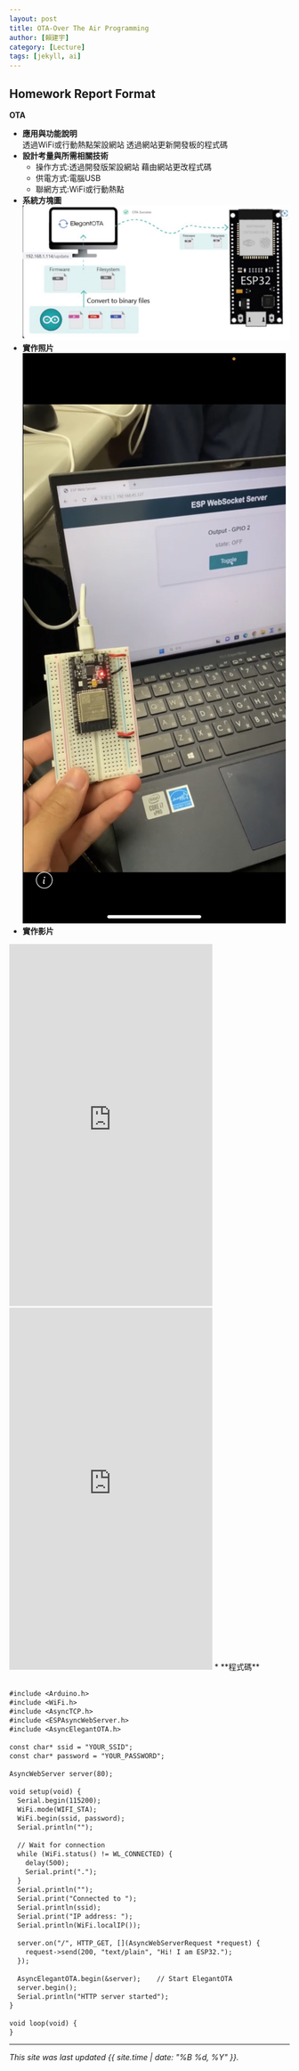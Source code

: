 ```yaml
---
layout: post
title: OTA-Over The Air Programming
author: [賴建宇]
category: [Lecture]
tags: [jekyll, ai]
---
```

## Homework Report Format
**OTA**<br>
* **應用與功能說明**<br>
  透過WiFi或行動熱點架設網站 透過網站更新開發板的程式碼
* **設計考量與所需相關技術**
  - 操作方式:透過開發版架設網站 藉由網站更改程式碼
  - 供電方式:電腦USB
  - 聯網方式:WiFi或行動熱點
* **系統方塊圖**<br>
![](https://github.com/ouo0725/MCU-project/blob/main/images/S__4276229.jpg?raw=true)
* **實作照片**
![](https://github.com/ouo0725/MCU-project/blob/main/images/S__147423302.jpg?raw=true) 
* **實作影片**
<iframe width="365" height="650" src="https://www.youtube.com/embed/q_GdjeTdfTI" title="" frameborder="0" allow="accelerometer; autoplay; clipboard-write; encrypted-media; gyroscope; picture-in-picture; web-share" allowfullscreen></iframe>
<iframe width="365" height="650" src="https://www.youtube.com/embed/DtOgbVQpkXQ" title="" frameborder="0" allow="accelerometer; autoplay; clipboard-write; encrypted-media; gyroscope; picture-in-picture; web-share" allowfullscreen></iframe>
* **程式碼**

```

#include <Arduino.h>
#include <WiFi.h>
#include <AsyncTCP.h>
#include <ESPAsyncWebServer.h>
#include <AsyncElegantOTA.h>

const char* ssid = "YOUR_SSID";
const char* password = "YOUR_PASSWORD";

AsyncWebServer server(80);

void setup(void) {
  Serial.begin(115200);
  WiFi.mode(WIFI_STA);
  WiFi.begin(ssid, password);
  Serial.println("");

  // Wait for connection
  while (WiFi.status() != WL_CONNECTED) {
    delay(500);
    Serial.print(".");
  }
  Serial.println("");
  Serial.print("Connected to ");
  Serial.println(ssid);
  Serial.print("IP address: ");
  Serial.println(WiFi.localIP());

  server.on("/", HTTP_GET, [](AsyncWebServerRequest *request) {
    request->send(200, "text/plain", "Hi! I am ESP32.");
  });

  AsyncElegantOTA.begin(&server);    // Start ElegantOTA
  server.begin();
  Serial.println("HTTP server started");
}

void loop(void) {
}  

```
---
*This site was last updated {{ site.time | date: "%B %d, %Y" }}.*


